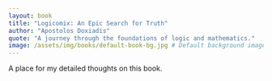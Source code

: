 ```yaml
---
layout: book
title: "Logicomix: An Epic Search for Truth"
author: "Apostolos Doxiadis"
quote: "A journey through the foundations of logic and mathematics."
image: /assets/img/books/default-book-bg.jpg # Default background image
---
```


A place for my detailed thoughts on this book.
